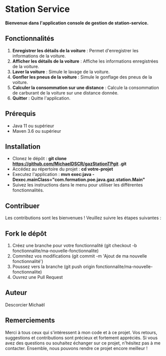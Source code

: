 # Station Service

**Bienvenue dans l'application console de gestion de station-service.** 

## Fonctionnalités

1. **Enregistrer les détails de la voiture** : Permet d'enregistrer les informations de la voiture.
2. **Afficher les détails de la voiture** : Affiche les informations enregistrées de la voiture.
3. **Laver la voiture** : Simule le lavage de la voiture.
4. **Gonfler les pneus de la voiture** : Simule le gonflage des pneus de la voiture.
5. **Calculer la consommation sur une distance** : Calcule la consommation de carburant de la voiture sur une distance donnée.
6. **Quitter** : Quitte l'application.

## Prérequis
- Java 11 ou supérieur
- Maven 3.6 ou supérieur

## Installation
- Clonez le dépôt : **git clone https://github.com/MichaelDSCR/gazStationTPgit .git**
- Accédez au répertoire du projet : **cd votre-projet**
- Executez l'application : **mvn exec:java -Dexec.mainClass="com.formation.poe.java.gaz.station.Main"**
- Suivez les instructions dans le menu pour utiliser les différentes fonctionnalités.

## Contribuer
Les contributions sont les bienvenues ! Veuillez suivre les étapes suivantes :

## Fork le dépôt
1. Créez une branche pour votre fonctionnalité (git checkout -b fonctionnalite/ma-nouvelle-fonctionnalite)
2. Commitez vos modifications (git commit -m 'Ajout de ma nouvelle fonctionnalité') 
3. Poussez vers la branche (git push origin fonctionnalite/ma-nouvelle-fonctionnalite)
4. Ouvrez une Pull Request

## Auteur
Descorcier Michaël

## Remerciements
Merci à tous ceux qui s'intéressent à mon code et à ce projet. 
Vos retours, suggestions et contributions sont précieux et fortement appréciés. 
Si vous avez des questions ou souhaitez échanger sur ce projet, n'hésitez pas à me contacter. 
Ensemble, nous pouvons rendre ce projet encore meilleur !
